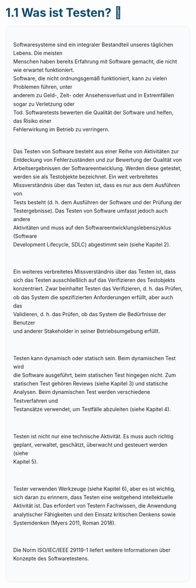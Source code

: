 <h1 style="font-size:2rem;font-weight:700;margin-bottom:1rem;color:#0c4a6e;display:flex;align-items:center;gap:0.5rem;">1.1 Was ist Testen? <span>🔎</span></h1>

<div style="background:#f8fafc;border:1px solid #e6f0f6;border-radius:1rem;padding:1rem 1.25rem;white-space:pre-line;line-height:1.65;">
Softwaresysteme sind ein integraler Bestandteil unseres täglichen Lebens. Die meisten
Menschen haben bereits Erfahrung mit Software gemacht, die nicht wie erwartet funktioniert.
Software, die nicht ordnungsgemäß funktioniert, kann zu vielen Problemen führen, unter
anderem zu Geld-, Zeit- oder Ansehensverlust und in Extremfällen sogar zu Verletzung oder
Tod. Softwaretests bewerten die Qualität der Software und helfen, das Risiko einer
Fehlerwirkung im Betrieb zu verringern.

Das Testen von Software besteht aus einer Reihe von Aktivitäten zur Entdeckung von
Fehlerzuständen und zur Bewertung der Qualität von Arbeitsergebnissen der
Softwareentwicklung. Werden diese getestet, werden sie als Testobjekte bezeichnet. Ein weit
verbreitetes Missverständnis über das Testen ist, dass es nur aus dem Ausführen von Tests
besteht (d. h. dem Ausführen der Software und der Prüfung der Testergebnisse). Das Testen
von Software umfasst jedoch auch andere Aktivitäten und muss auf den
Softwareentwicklungslebenszyklus (Software Development Lifecycle, SDLC) abgestimmt sein
(siehe Kapitel 2).

Ein weiteres verbreitetes Missverständnis über das Testen ist, dass sich das Testen
ausschließlich auf das Verifizieren des Testobjekts konzentriert. Zwar beinhaltet Testen das
Verifizieren, d. h. das Prüfen, ob das System die spezifizierten Anforderungen erfüllt, aber
auch das Validieren, d. h. das Prüfen, ob das System die Bedürfnisse der Benutzer und
anderer Stakeholder in seiner Betriebsumgebung erfüllt.

Testen kann dynamisch oder statisch sein. Beim dynamischen Test wird die Software
ausgeführt, beim statischen Test hingegen nicht. Zum statischen Test gehören Reviews (siehe
Kapitel 3) und statische Analysen. Beim dynamischen Test werden verschiedene
Testverfahren und Testansätze verwendet, um Testfälle abzuleiten (siehe Kapitel 4).

Testen ist nicht nur eine technische Aktivität. Es muss auch richtig geplant, verwaltet,
geschätzt, überwacht und gesteuert werden (siehe Kapitel 5).

Tester verwenden Werkzeuge (siehe Kapitel 6), aber es ist wichtig, sich daran zu erinnern,
dass Testen eine weitgehend intellektuelle Aktivität ist. Das erfordert von Testern Fachwissen,
die Anwendung analytischer Fähigkeiten und den Einsatz kritischen Denkens sowie
Systemdenken (Myers 2011, Roman 2018).

Die Norm ISO/IEC/IEEE 29119-1 liefert weitere Informationen über Konzepte des
Softwaretestens.

</div>
